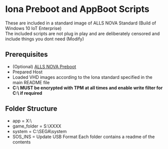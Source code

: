 # Iona Preboot and AppBoot Scripts
These are included in a standard image of ALLS NOVA Standard (Build of Windows 10 IoT Enterprise)<br/>
The included scripts are not plug in play and are deliberately censored and include things you dont need (Modify)

## Prerequisites
* (Optional) [ALLS NOVA Preboot](https://github.com/UiharuKazari2008/ARS-NOVA-Bootloader)
* Prepared Host
* Loaded VHD images according to the Iona standard specified in the main README file
* **C:\ MUST be encrypted with TPM at all times and enable write filter for C:\ if required**

## Folder Structure
* app = X:\
* game_folder = S:\XXXX
* system = C:\SEGA\system
* SOS_INS = Update USB Format
Each folder contains a readme of the contents
